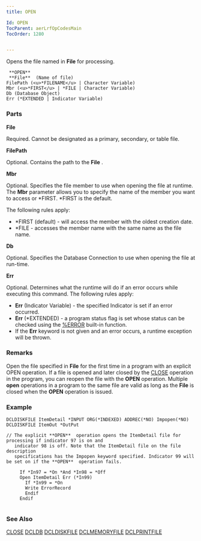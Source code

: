 ```yaml
---
title: OPEN

Id: OPEN
TocParent: aerLrfOpCodesMain
TocOrder: 1280


---
```


Opens the file named in **File** for processing.

```
 **OPEN** 
 **File**  (Name of file)
FilePath (<u>*FILENAME</u> | Character Variable)
Mbr (<u>*FIRST</u> | *FILE | Character Variable)
Db (Database Object)
Err (*EXTENDED | Indicator Variable)
```

### Parts

**File** 

Required. Cannot be designated as a primary, secondary, or table file.


**FilePath** 

Optional. Contains the path to the **File** .


**Mbr** 

Optional. Specifies the file member to use when opening the file at runtime. The **Mbr** parameter allows you to specify the name of the member you want to access or *FIRST. *FIRST is the default. 

The following rules apply:

- *FIRST (default) - will access the member with the oldest creation date.
- *FILE - accesses the member name with the same name as the file name.


**Db** 

Optional. Specifies the Database Connection to use when opening the file at run-time.


**Err** 

Optional. Determines what the runtime will do if an error occurs while executing this command. The following rules apply: 

- **Err** (Indicator Variable) - the specified Indicator is set if an error occurred.
- **Err** (*EXTENDED) - a program status flag is set whose status can be checked using the [%ERROR](ERROR_Function.html) built-in function.
- If the **Err** keyword is not given and an error occurs, a runtime exception will be thrown.


### Remarks
Open the file specified in **File** for the first time in a program with an explicit OPEN operation. If a file is opened and later closed by the [CLOSE](CLOSE.html) operation in the program, you can reopen the file with the **OPEN** operation. Multiple **open** operations in a program to the same file are valid as long as the **File** is closed when the **OPEN** operation is issued. 

### Example

```
DCLDISKFILE ItemDetail *INPUT ORG(*INDEXED) ADDREC(*NO) Impopen(*NO)
DCLDISKFILE ItemOut *OutPut       

// The explicit **OPEN**  operation opens the ItemDetail file for processing if indicator 97 is on and 
   indicator 98 is off. Note that the ItemDetail file on the file description 
   specifications has the Impopen keyword specified. Indicator 99 will be set on if the **OPEN**  operation fails.

     If *In97 = *On *And *In98 = *Off
     Open ItemDetail Err (*In99)
       If *In99 = *On
       Write ErrorRecord
       Endif
     Endif
      
```

### See Also
[CLOSE](CLOSE.html)
[DCLDB](DCLDB.html)
[DCLDISKFILE](DCLDISKFILE.html)
[DCLMEMORYFILE](DATE_Function.html)
[DCLPRINTFILE](DCLPRINTFILE.html) 
